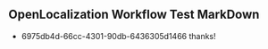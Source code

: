 ## OpenLocalization Workflow Test MarkDown
* 6975db4d-66cc-4301-90db-6436305d1466 thanks!

<!--HONumber=Sep16_HO1-->


